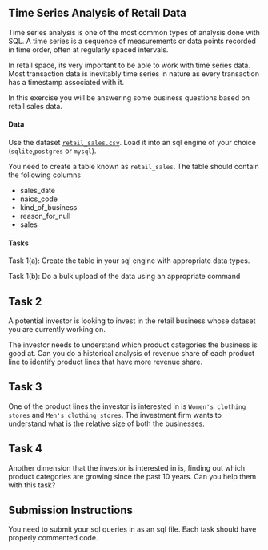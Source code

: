 ## Time Series Analysis of Retail Data

Time series analysis is one of the most common types of analysis done with SQL. A time series is a sequence of measurements or data points recorded in time order, often at regularly spaced intervals.

In retail space, its very important to be able to work with time series data. Most transaction data is inevitably time series in nature as every transaction has a timestamp associated with it.

In this exercise you will be answering some business questions based on retail sales data. 

#### Data 
Use the dataset [`retail_sales.csv`](retail_sales.csv). Load it into an sql engine of your choice (`sqlite`,`postgres` or `mysql`).

You need to create a table known as `retail_sales`. The table should contain the following columns

- sales_date 
- naics_code 
- kind_of_business 
- reason_for_null
- sales

#### Tasks

Task 1(a): Create the table in your sql engine with appropriate data types.

Task 1(b): Do a bulk upload of the data using an appropriate command

## Task 2
A potential investor is looking to invest in the retail business whose dataset you are currently working on.

The investor needs to understand which product categories the business is good at. Can you do a historical analysis of revenue share of each product line to identify product lines that have more revenue share.

## Task 3
One of the product lines the investor is interested in is `Women's clothing stores` and `Men's clothing stores`. The investment firm wants to understand what is the relative size of both the businesses.

## Task 4
Another dimension that the investor is interested in is, finding out which product categories are growing since the past 10 years. Can you help them with this task?

## Submission Instructions
You need to submit your sql queries in as an sql file. Each task should have properly commented code.